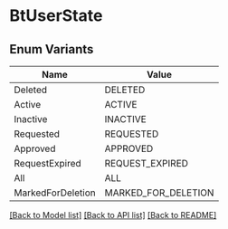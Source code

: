 # BtUserState

## Enum Variants

| Name | Value |
|---- | -----|
| Deleted | DELETED |
| Active | ACTIVE |
| Inactive | INACTIVE |
| Requested | REQUESTED |
| Approved | APPROVED |
| RequestExpired | REQUEST_EXPIRED |
| All | ALL |
| MarkedForDeletion | MARKED_FOR_DELETION |


[[Back to Model list]](../README.md#documentation-for-models) [[Back to API list]](../README.md#documentation-for-api-endpoints) [[Back to README]](../README.md)


